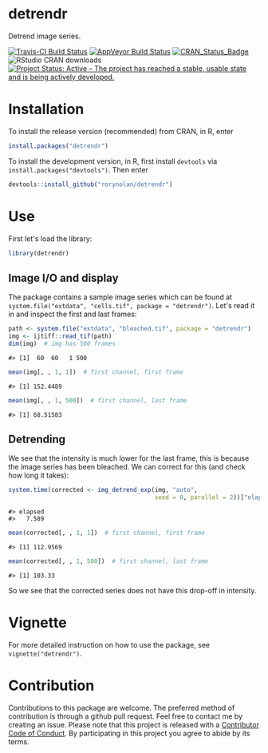 detrendr
================

Detrend image series.

[![Travis-CI Build Status](https://travis-ci.org/rorynolan/detrendr.svg?branch=master)](https://travis-ci.org/rorynolan/detrendr) [![AppVeyor Build Status](https://ci.appveyor.com/api/projects/status/github/rorynolan/detrendr?branch=master&svg=true)](https://ci.appveyor.com/project/rorynolan/detrendr) [![CRAN\_Status\_Badge](http://www.r-pkg.org/badges/version/detrendr)](https://cran.r-project.org/package=detrendr) ![RStudio CRAN downloads](http://cranlogs.r-pkg.org/badges/grand-total/detrendr) [![Project Status: Active – The project has reached a stable, usable state and is being actively developed.](http://www.repostatus.org/badges/latest/active.svg)](http://www.repostatus.org/#active)

Installation
============

To install the release version (recommended) from CRAN, in R, enter

``` r
install.packages("detrendr")
```

To install the development version, in R, first install `devtools` via `install.packages("devtools")`. Then enter

``` r
devtools::install_github("rorynolan/detrendr")
```

Use
===

First let's load the library:

``` r
library(detrendr)
```

Image I/O and display
---------------------

The package contains a sample image series which can be found at `system.file("extdata", "cells.tif", package = "detrendr")`. Let's read it in and inspect the first and last frames:

``` r
path <- system.file("extdata", "bleached.tif", package = "detrendr")
img <- ijtiff::read_tif(path)
dim(img)  # img has 500 frames
```

    #> [1]  60  60   1 500

``` r
mean(img[, , 1, 1])  # first channel, first frame
```

    #> [1] 152.4489

``` r
mean(img[, , 1, 500])  # first channel, last frame
```

    #> [1] 68.51583

Detrending
----------

We see that the intensity is much lower for the last frame, this is because the image series has been bleached. We can correct for this (and check how long it takes):

``` r
system.time(corrected <- img_detrend_exp(img, "auto", 
                                         seed = 0, parallel = 2))["elapsed"]
```

    #> elapsed 
    #>   7.589

``` r
mean(corrected[, , 1, 1])  # first channel, first frame
```

    #> [1] 112.9569

``` r
mean(corrected[, , 1, 500])  # first channel, last frame
```

    #> [1] 103.33

So we see that the corrected series does not have this drop-off in intensity.

Vignette
========

For more detailed instruction on how to use the package, see `vignette("detrendr")`.

Contribution
============

Contributions to this package are welcome. The preferred method of contribution is through a github pull request. Feel free to contact me by creating an issue. Please note that this project is released with a [Contributor Code of Conduct](CONDUCT.md). By participating in this project you agree to abide by its terms.
